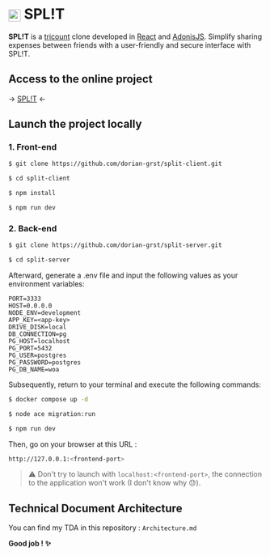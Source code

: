 <h1>
<img align="center" src="https://split.backtothe.cloud/assets/white_logo-65UcD7d6.svg" height="24px"/>
SPL!T
</h1>

**SPL!T** is a [tricount](https://www.tricount.com/) clone developed in [React](https://react.dev/) and [AdonisJS](https://adonisjs.com/). Simplify sharing expenses between friends with a user-friendly and secure interface with SPL!T.

## Access to the online project
&rarr; [SPL!T](https://split.backtothe.cloud) &larr;

## Launch the project locally

### 1. Front-end
```bash
$ git clone https://github.com/dorian-grst/split-client.git

$ cd split-client

$ npm install

$ npm run dev
```
### 2. Back-end
```bash
$ git clone https://github.com/dorian-grst/split-server.git

$ cd split-server
```
Afterward, generate a .env file and input the following values as your environment variables:
```
PORT=3333
HOST=0.0.0.0
NODE_ENV=development
APP_KEY=<app-key>
DRIVE_DISK=local
DB_CONNECTION=pg
PG_HOST=localhost
PG_PORT=5432
PG_USER=postgres
PG_PASSWORD=postgres
PG_DB_NAME=woa
```
Subsequently, return to your terminal and execute the following commands:
```bash
$ docker compose up -d

$ node ace migration:run

$ npm run dev
```
Then, go on your browser at this URL :

```bash
http://127.0.0.1:<frontend-port>
```

> ⚠️ Don't try to launch with `localhost:<frontend-port>`, the connection to the application won't work (I don't know why 😓).

## Technical Document Architecture

You can find my TDA in this repository : `Architecture.md`

**Good job ! ✨**
